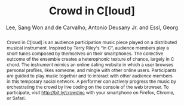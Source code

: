 --- 
  title: "Crowd in C[loud]" 
  abstract: "Crowd in C[loud] is an audience participation music piece played on a distributed musical instrument. Inspired by Terry Riley's “In C”, audience members play a short tunes composed by themselves on their smartphones. The collective outcome of the ensemble creates a heterophonic texture of chance, largely in C chord. The instrument mimics an online dating website in which a user browses personal profiles, likes someone, and mingle with other online users. Participants are guided to play music together and to interact with other audience members in this temporary social network. A performer can actively progress the music by orchestrating the crowd by live coding on the console of the web browser. To participate, visit http://bit.ly/crowdinc with your smartphone on Firefox, Chrome, or Safari." 
  address: "Atlanta, Georgia" 
  author: "Lee, Sang Won and de Carvalho, Antonio Deusany Jr. and Essl, Georg" 
  booktitle: "Proceedings of the International Web Audio Conference" 
  editor: "Freeman, Jason and Lerch, Alexander and Paradis, Matthew" 
  month: "Proceedings of the International Web Audio Conference"
  pages: "48109" 
  publisher: "Georgia Tech" 
  series: "WAC '16"
  type: "Performance"  
  year: "2016" 
  id: "2016_EA_66" 
  tags: year2016 
  pdflink: /_data/papers/pdf/2016/2016_66.pdf
  ISSN: Can't find it!
---